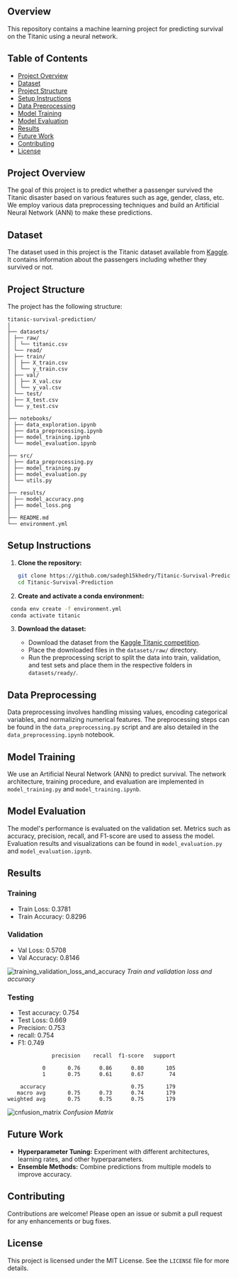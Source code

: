 ## Overview
This repository contains a machine learning project for predicting survival on the Titanic using a neural network.

## Table of Contents

- [Project Overview](#project-overview)
- [Dataset](#dataset)
- [Project Structure](#project-structure)
- [Setup Instructions](#setup-instructions)
- [Data Preprocessing](#data-preprocessing)
- [Model Training](#model-training)
- [Model Evaluation](#model-evaluation)
- [Results](#results)
- [Future Work](#future-work)
- [Contributing](#contributing)
- [License](#license)

## Project Overview

The goal of this project is to predict whether a passenger survived the Titanic disaster based on various features such as age, gender, class, etc. We employ various data preprocessing techniques and build an Artificial Neural Network (ANN) to make these predictions.

## Dataset

The dataset used in this project is the Titanic dataset available from [Kaggle](https://www.kaggle.com/c/titanic/data). It contains information about the passengers including whether they survived or not.

## Project Structure

The project has the following structure:
```
titanic-survival-prediction/
│
├── datasets/
│ ├── raw/
│ │ └── titanic.csv
│ └── read/
│ ├── train/
│ │ ├── X_train.csv
│ │ └── y_train.csv
│ ├── val/
│ │ ├── X_val.csv
│ │ └── y_val.csv
│ └── test/
│ ├── X_test.csv
│ └── y_test.csv
│
├── notebooks/
│ ├── data_exploration.ipynb
│ ├── data_preprocessing.ipynb
│ ├── model_training.ipynb
│ └── model_evaluation.ipynb
│
├── src/
│ ├── data_preprocessing.py
│ ├── model_training.py
│ ├── model_evaluation.py
│ └── utils.py
│
├── results/
│ ├── model_accuracy.png
│ ├── model_loss.png
│
├── README.md
└── environment.yml
```

## Setup Instructions

1. **Clone the repository:**
   ```bash
   git clone https://github.com/sadegh15khedry/Titanic-Survival-Prediction
   cd Titanic-Survival-Prediction
   ```
2. **Create and activate a conda environment:**
  ```bash
   conda env create -f environment.yml
   conda activate titanic
   ```
3. **Download the dataset:**

   - Download the dataset from the [Kaggle Titanic competition](https://www.kaggle.com/c/titanic/data).
   - Place the downloaded files in the `datasets/raw/` directory.
   - Run the preprocessing script to split the data into train, validation, and test sets and place them in the respective folders in `datasets/ready/`.

## Data Preprocessing

Data preprocessing involves handling missing values, encoding categorical variables, and normalizing numerical features. The preprocessing steps can be found in the `data_preprocessing.py` script and are also detailed in the `data_preprocessing.ipynb` notebook.

## Model Training

We use an Artificial Neural Network (ANN) to predict survival. The network architecture, training procedure, and evaluation are implemented in `model_training.py` and `model_training.ipynb`.


## Model Evaluation

The model's performance is evaluated on the validation set. Metrics such as accuracy, precision, recall, and F1-score are used to assess the model. Evaluation results and visualizations can be found in `model_evaluation.py` and `model_evaluation.ipynb`.


## Results

### Training

- Train Loss: 0.3781 
- Train Accuracy: 0.8296 

### Validation
- Val Loss: 0.5708 
- Val Accuracy: 0.8146
  
![training_validation_loss_and_accuracy](https://github.com/user-attachments/assets/4d3f5751-f80a-4f06-874e-1636334e9d5f)
*Train and validation loss and accuracy*

### Testing

- Test accuracy: 0.754
- Test Loss: 0.669
- Precision: 0.753
- recall: 0.754
- F1: 0.749

```
              precision    recall  f1-score   support

           0       0.76      0.86      0.80       105
           1       0.75      0.61      0.67        74

    accuracy                           0.75       179
   macro avg       0.75      0.73      0.74       179
weighted avg       0.75      0.75      0.75       179
```

![cnfusion_matrix](https://github.com/user-attachments/assets/ce784542-431f-455d-bdaa-b3d529c31a8c)
*Confusion Matrix*

## Future Work

- **Hyperparameter Tuning:** Experiment with different architectures, learning rates, and other hyperparameters.
- **Ensemble Methods:** Combine predictions from multiple models to improve accuracy.

## Contributing

Contributions are welcome! Please open an issue or submit a pull request for any enhancements or bug fixes.

## License

This project is licensed under the MIT License. See the `LICENSE` file for more details.
